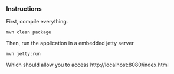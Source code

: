### Instructions

First, compile everything.
```
mvn clean package
```

Then, run the application in a embedded jetty server
```
mvn jetty:run
```

Which should allow you to access http://localhost:8080/index.html

